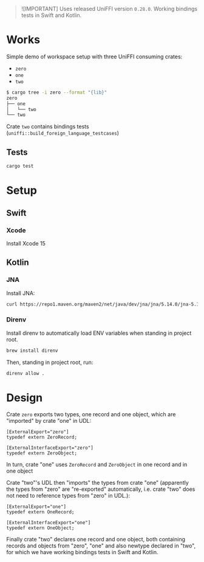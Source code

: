 > ![IMPORTANT]
> Uses released UniFFI version `0.28.0`.
> Working bindings tests in Swift and Kotlin.

# Works

Simple demo of workspace setup with three UniFFI consuming crates:

- `zero`
- `one`
- `two`

```sh
$ cargo tree -i zero --format "{lib}"
zero
├── one
│   └── two
└── two
```

Crate `two` contains bindings tests (`uniffi::build_foreign_language_testcases`)

## Tests

```sh
cargo test
```

# Setup

## Swift

### Xcode

Install Xcode 15

## Kotlin

### JNA

Install JNA:

```sh
curl https://repo1.maven.org/maven2/net/java/dev/jna/jna/5.14.0/jna-5.14.0.jar --output jna-5.14.0.jar
```

### Direnv

Install direnv to automatically load ENV variables when standing in project root.

```sh
brew install direnv
```

Then, standing in project root, run:

```sh
direnv allow .
```

# Design

Crate `zero` exports two types, one record and one object, which are "imported"
by crate "one" in UDL:

```webudl
[ExternalExport="zero"]
typedef extern ZeroRecord;

[ExternalInterfaceExport="zero"]
typedef extern ZeroObject;
```

In turn, crate "one" uses `ZeroRecord` and `ZeroObject` in one record and in one object

Crate "two"'s UDL then "imports" the types from crate "one" (apparently the types from "zero" are "re-exported" automatically, i.e. crate "two" does not need to reference types from "zero" in UDL.):

```webudl
[ExternalExport="one"]
typedef extern OneRecord;

[ExternalInterfaceExport="one"]
typedef extern OneObject;
```

Finally crate "two" declares one record and one object, both containing records
and objects from "zero", "one" and also newtype declared in "two", for which
we have working bindings tests in Swift and Kotlin.

